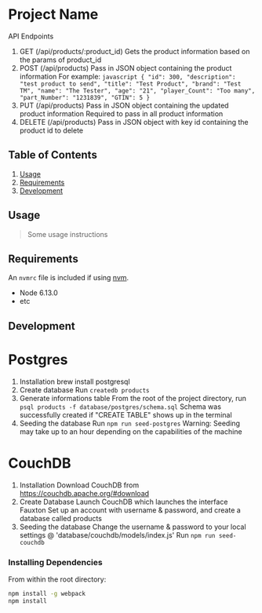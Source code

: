 # Project Name

API Endpoints
  1. GET (/api/products/:product_id)
    Gets the product information based on the params of product_id
  2. POST (/api/products)
    Pass in JSON object containing the product information
    For example:
    ```javascript
      {
        "id": 300,
        "description": "test product to send",
        "title": "Test Product",
        "brand": "Test TM",
        "name": "The Tester",
        "age": "21",
        "player_Count": "Too many",
        "part_Number": "1231839",
        "GTIN": 5
      }
    ```
  3. PUT (/api/products)
    Pass in JSON object containing the updated product information
    Required to pass in all product information
  4. DELETE (/api/products)
    Pass in JSON object with key id containing the product id to delete

## Table of Contents

1. [Usage](#Usage)
2. [Requirements](#requirements)
3. [Development](#development)

## Usage

> Some usage instructions

## Requirements

An `nvmrc` file is included if using [nvm](https://github.com/creationix/nvm).

- Node 6.13.0
- etc

## Development

# Postgres
  1. Installation
    brew install postgresql
  2. Create database
    Run `createdb products`
  3. Generate informations table
    From the root of the project directory, run `psql products -f database/postgres/schema.sql`
    Schema was successfully created if "CREATE TABLE" shows up in the terminal
  4. Seeding the database
    Run `npm run seed-postgres`
    Warning: Seeding may take up to an hour depending on the capabilities of the machine

# CouchDB
  1. Installation
    Download CouchDB from https://couchdb.apache.org/#download
  2. Create Database
    Launch CouchDB which launches the interface Fauxton
    Set up an account with username & password, and create a database called products
  3. Seeding the database
    Change the username & password to your local settings @ 'database/couchdb/models/index.js'
    Run `npm run seed-couchdb`

### Installing Dependencies

From within the root directory:

```sh
npm install -g webpack
npm install
```

